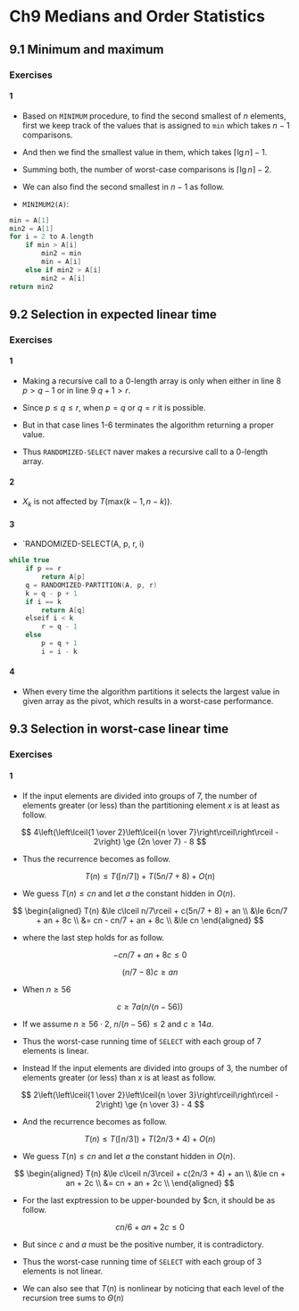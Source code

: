 # Ch9 Medians and Order Statistics

## 9.1 Minimum and maximum

### Exercises

#### 1

- Based on `MINIMUM` procedure, to find the second smallest of $n$ elements, first we keep track of the values that is assigned to `min` which takes $n - 1$ comparisons.

- And then we find the smallest value in them, which takes $\lceil \lg n\rceil - 1$.

- Summing both, the number of worst-case comparisons is $\lceil \lg n\rceil - 2$.

- We can also find the second smallest in $n - 1$ as follow.

- `MINIMUM2(A)`:

```c
min = A[1]
min2 = A[1]
for i = 2 to A.length
    if min > A[i]
        min2 = min
        min = A[i]
    else if min2 > A[i]
        min2 = A[i]
return min2
```

## 9.2 Selection in expected linear time

### Exercises

#### 1

- Making a recursive call to a $0$-length array is only when either in line 8 $p > q - 1$ or in line 9 $q+1 > r$.

- Since $p \le q \le r$, when $p = q$ or $q = r$ it is possible.

- But in that case lines 1-6 terminates the algorithm returning a proper value.

- Thus `RANDOMIZED-SELECT` naver makes a recursive call to a $0$-length array.

#### 2

- $X_k$ is not affected by $T(\text{max}(k-1, n-k))$.

#### 3

- `RANDOMIZED-SELECT(A, p, r, i)

```c
while true
    if p == r
        return A[p]
    q = RANDOMIZED-PARTITION(A, p, r)
    k = q - p + 1
    if i == k
        return A[q]
    elseif i < k
        r = q - 1
    else
        p = q + 1
        i = i - k
```

#### 4

- When every time the algorithm partitions it selects the largest value in given array as the pivot, which results in a worst-case performance.

## 9.3 Selection in worst-case linear time

### Exercises

#### 1

- If the input elements are divided into groups of $7$, the number of elements greater (or less) than the partitioning element $x$ is at least as follow.

$$
4\left(\left\lceil{1 \over 2}\left\lceil{n \over 7}\right\rceil\right\rceil - 2\right) \ge {2n \over 7} - 8
$$

- Thus the recurrence becomes as follow.

$$
T(n) \le T(\lceil n/7\rceil) + T(5n/7 + 8) + O(n)
$$

- We guess $T(n) \le cn$ and let $a$ the constant hidden in $O(n)$.

$$
\begin{aligned}
T(n)
&\le c\lceil n/7\rceil + c(5n/7 +  8) + an \\
&\le 6cn/7 + an + 8c \\
&= cn - cn/7 + an + 8c \\
&\le cn
\end{aligned}
$$

- where the last step holds for as follow.

$$
-cn/7 + an + 8c \le 0
$$

$$
(n/7 - 8)c \ge an
$$

- When $n \ge 56$

$$
c \ge 7a(n/(n - 56))
$$

- If we assume $n \ge 56\cdot 2$, $n/(n- 56) \le 2$ and $c \ge 14a$.

- Thus the worst-case running time of `SELECT` with each group of 7 elements is linear.

- Instead If the input elements are divided into groups of $3$, the number of elements greater (or less) than $x$ is at least as follow.

$$
2\left(\left\lceil{1 \over 2}\left\lceil{n \over 3}\right\rceil\right\rceil - 2\right) \ge {n \over 3} - 4
$$

- And the recurrence becomes as follow.

$$
T(n) \le T(\lceil n/3\rceil) + T(2n/3 + 4) + O(n)
$$

- We guess $T(n) \le cn$ and let $a$ the constant hidden in $O(n)$.

$$
\begin{aligned}
T(n)
&\le c\lceil n/3\rceil + c(2n/3 +  4) + an \\
&\le cn + an + 2c \\
&= cn + an + 2c \\
\end{aligned}
$$

- For the last exptression to be upper-bounded by $cn, it should be as follow.

$$
cn/6 + an + 2c \le 0
$$

- But since $c$ and $a$ must be the positive number, it is contradictory.

- Thus the worst-case running time of `SELECT` with each group of 3 elements is not linear.

- We can also see that $T(n)$ is nonlinear by noticing that each level of the recursion tree sums to $\Theta(n)$
